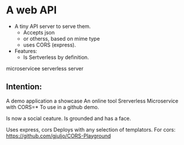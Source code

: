 # A web API
* A tiny API server to serve them.
  * Accepts json
  * or otherss, based on mime type
  * uses CORS (express).
* Features:
  * Is Sertverless by definition.

microservicee
serverless
server

## Intention:
A demo application
a showcase
An online tool
Srerverless Microservice with CORS=*
To use in a github demo.

Is now a social ceature.
Is grounded and has a face.

Uses express, cors
Deploys with any selection of templators.
For cors: https://github.com/gjuljo/CORS-Playground
